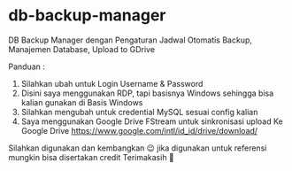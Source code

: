 # db-backup-manager
DB Backup Manager dengan Pengaturan Jadwal Otomatis Backup, Manajemen Database, Upload to GDrive

Panduan :
1. Silahkan ubah untuk Login Username & Password
2. Disini saya menggunakan RDP, tapi basisnya Windows sehingga bisa kalian gunakan di Basis Windows
3. Silahkan mengubah untuk credential MySQL sesuai config kalian
4. Saya menggunakan Google Drive FStream untuk sinkronisasi upload Ke Google Drive https://www.google.com/intl/id_id/drive/download/

Silahkan digunakan dan kembangkan 😉 jika digunakan untuk referensi mungkin bisa disertakan credit Terimakasih 📌

